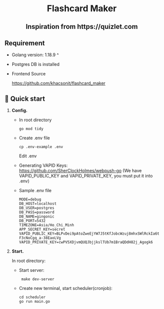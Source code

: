 <h1 align="center">
  Flashcard Maker
</h1>

<h2 align="center">
  Inspiration from https://quizlet.com
</h2>

## Requirement

  - Golang version: 1.18.9 ^
  - Postgres DB is installed
  - Frontend Source

    https://github.com/khacsonit/flashcard_maker 
    

## 🚀 Quick start

1.  **Config.**
     + In root directory
     
          ```shell
          go mod tidy
          ```
          
     + Create .env file 
     
          ```shell
          cp .env-example .env
          ```
          
       Edit .env
    
     + Generating VAPID Keys: https://github.com/SherClockHolmes/webpush-go (We have VAPID_PUBLIC_KEY and VAPID_PRIVATE_KEY, you must put it into .env)

     + Sample .env file
     
          ```shell
          MODE=debug
          DB_HOST=localhost
          DB_USER=postgres
          DB_PASS=password
          DB_NAME=gingonic
          DB_PORT=5432
          TIMEZONE=Asia/Ho_Chi_Minh
          APP_SECRET_KEY=secret
          VAPID_PUBLIC_KEY=BLPvDei9pAtoZweEjYW7J5tKfJobcWzuj8mhxSWlRckIa6tW5lHeur7xZUGGh65AURT-F3cNoCgq_a-38EaoLVg
          VAPID_PRIVATE_KEY=cwPV5XDjvmQUQJbjjkslTUb7m1BraQDdH82j_Agogk6
          ```
    
2.  **Start.**

    In root directory: 
     + Start server: 
         ```shell
          make dev-server
          ```
     + Create new terminal, start scheduler(cronjob):
          ```shell
          cd scheduler
          go run main.go
          ```
